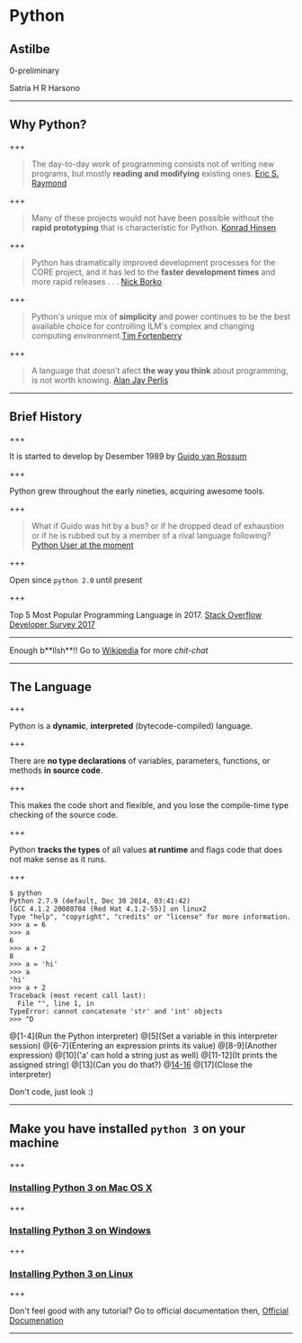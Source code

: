 # Python

## Astilbe

0-preliminary

Satria H R Harsono

---

## Why Python?

+++

> The day-to-day work of programming consists not of writing new programs, but mostly **reading and modifying** existing ones. [Eric S. Raymond](https://www.python.org/success-stories/esr/)

+++

> Many of these projects would not have been possible without the **rapid prototyping** that is characteristic for Python. [Konrad Hinsen](https://www.python.org/success-stories/mmtk/)

+++

> Python has dramatically improved development processes for the CORE project, and it has led to the **faster development times** and more rapid releases . . . [Nick Borko](https://www.python.org/success-stories/test-success-story/)

+++

> Python's unique mix of **simplicity** and power continues to be the best available choice for controlling ILM's complex and changing computing environment.[Tim Fortenberry](https://www.python.org/success-stories/industrial-light-magic-runs-python/)

+++

> A language that doesn’t afect **the way you think** about programming, is not worth knowing. [Alan Jay Perlis](http://www.cs.yale.edu/homes/perlis-alan/quotes.html)

---

## Brief History

+++

It is started to develop by Desember 1989 by [Guido van Rossum](https://gvanrossum.github.io/)

+++

Python grew throughout the early nineties, acquiring awesome tools.

+++

> What if Guido was hit by a bus? or if he dropped dead of exhaustion or if he is rubbed out by a member of a rival language following? [Python User at the moment](https://www.packtpub.com/books/content/brief-history-python)

+++

Open since `python 2.0` until present

+++

Top 5 Most Popular Programming Language in 2017. [Stack Overflow Developer Survey 2017](https://insights.stackoverflow.com/survey/2017#most-popular-technologies)

---

Enough b\*\*llsh\*\*!! Go to [Wikipedia](https://en.wikipedia.org/wiki/Python_(programming_language)) for more *chit-chat*

---

## The Language

+++

Python is a **dynamic**, **interpreted** (bytecode-compiled) language.

+++

There are **no type declarations** of variables, parameters, functions, or methods **in source code**.

+++

This makes the code short and flexible, and you lose the compile-time type checking of the source code.

+++

Python **tracks the types** of all values **at runtime** and flags code that does not make sense as it runs. 

+++

```
$ python
Python 2.7.9 (default, Dec 30 2014, 03:41:42) 
[GCC 4.1.2 20080704 (Red Hat 4.1.2-55)] on linux2
Type "help", "copyright", "credits" or "license" for more information.
>>> a = 6
>>> a
6
>>> a + 2
8
>>> a = 'hi'
>>> a
'hi'
>>> a + 2
Traceback (most recent call last):
  File "", line 1, in 
TypeError: cannot concatenate 'str' and 'int' objects
>>> ^D
```

@[1-4](Run the Python interpreter)
@[5](Set a variable in this interpreter session)
@[6-7](Entering an expression prints its value)
@[8-9](Another expression)
@[10]('a' can hold a string just as well)
@[11-12](It prints the assigned string)
@[13](Can you do that?)
@[14-16](Oops)
@[17](Close the interpreter)

Don't code, just look :)

---

## Make you have installed `python 3` on your machine

+++

### [Installing Python 3 on Mac OS X](http://docs.python-guide.org/en/latest/starting/install3/osx/#install3-osx)

+++

### [Installing Python 3 on Windows](http://docs.python-guide.org/en/latest/starting/install3/win/#install3-windows)

+++

### [Installing Python 3 on Linux](http://docs.python-guide.org/en/latest/starting/install3/linux/#install3-linux)

+++

Don't feel good with any tutorial? Go to official documentation then, [Official Documenation](https://wiki.python.org/moin/BeginnersGuide/Download)

---

